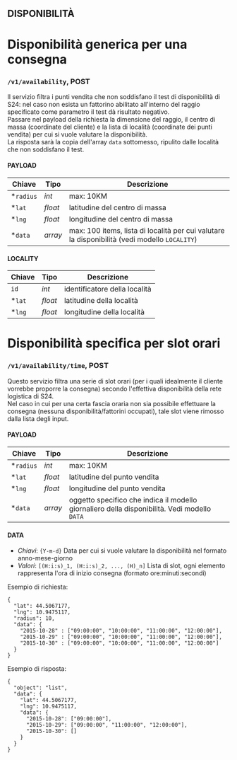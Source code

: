 ## DISPONIBILITÀ

Disponibilità generica per una consegna
======================
### `/v1/availability`, POST
Il servizio filtra i punti vendita che non soddisfano il test di disponibilità di S24: nel caso non esista un fattorino abilitato all'interno del raggio specificato come parametro il test dà risultato negativo.  
Passare nel payload della richiesta la dimensione del raggio, il centro di massa (coordinate del cliente) e la lista di località (coordinate dei punti vendita) per cui si vuole valutare la disponibilità.  
La risposta sarà la copia dell'array `data` sottomesso, ripulito dalle località che non soddisfano il test.

#### PAYLOAD
| Chiave | Tipo | Descrizione |
| ------ | ---- | ----------- |
| *`radius` | *int* | max: 10KM |
| *`lat` | *float* | latitudine del centro di massa |
| *`lng` | *float* | longitudine del centro di massa |
| *`data` | *array* | max: 100 items, lista di località per cui valutare la disponibilità (vedi modello `LOCALITY`) |

#### LOCALITY
| Chiave | Tipo | Descrizione |
| ------ | ---- | ----------- |
| `id` | *int* | identificatore della località |
| *`lat` | *float* | latitudine della località |
| *`lng` | *float* | longitudine della località |

Disponibilità specifica per slot orari
=======================
### `/v1/availability/time`, POST
Questo servizio filtra una serie di slot orari (per i quali idealmente il cliente vorrebbe proporre la consegna) secondo l'effettiva disponibilità della rete logistica di S24.  
Nel caso in cui per una certa fascia oraria non sia possibile effettuare la consegna (nessuna disponibilità/fattorini occupati), tale slot viene rimosso dalla lista degli input.
#### PAYLOAD
| Chiave | Tipo | Descrizione |
| ------ | ---- | ----------- |
| *`radius` | *int* | max: 10KM |
| *`lat` | *float* | latitudine del punto vendita |
| *`lng` | *float* | longitudine del punto vendita |
| *`data` | *array* | oggetto specifico che indica il modello giornaliero della disponibilità. Vedi modello `DATA` |

#### DATA
- *Chiavi*:  `{Y-m-d}` Data per cui si vuole valutare la disponibilità nel formato anno-mese-giorno
- *Valori*: `[(H:i:s)_1, (H:i:s)_2, ..., (H)_n]` Lista di slot, ogni elemento rappresenta l'ora di inizio consegna (formato ore:minuti:secondi)

Esempio di richiesta:
```
{
  "lat": 44.5067177,
  "lng": 10.9475117,
  "radius": 10,
  "data": {
    "2015-10-28" : ["09:00:00", "10:00:00", "11:00:00", "12:00:00"],
    "2015-10-29" : ["09:00:00", "10:00:00", "11:00:00", "12:00:00"],
    "2015-10-30" : ["09:00:00", "10:00:00", "11:00:00", "12:00:00"]
  }
}
```
Esempio di risposta:
```
{
  "object": "list",
  "data": {
    "lat": 44.5067177,
    "lng": 10.9475117,
    "data": {
      "2015-10-28": ["09:00:00"],
      "2015-10-29": ["09:00:00", "11:00:00", "12:00:00"],
      "2015-10-30": []
    }
  }
}
```
